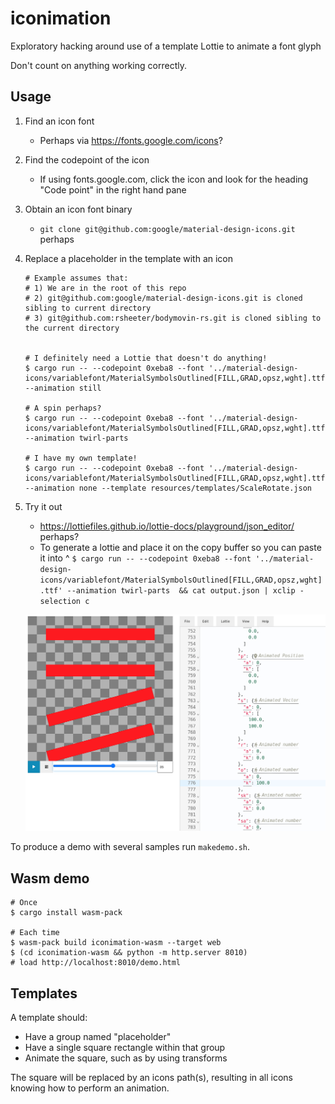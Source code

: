 # iconimation
Exploratory hacking around use of a template Lottie to animate a font glyph

Don't count on anything working correctly.

## Usage

1. Find an icon font
   * Perhaps via https://fonts.google.com/icons?
1. Find the codepoint of the icon
   * If using fonts.google.com, click the icon and look for the heading "Code point" in the right hand pane
1. Obtain an icon font binary
   * `git clone git@github.com:google/material-design-icons.git` perhaps
1. Replace a placeholder in the template with an icon

    ```shell
    # Example assumes that:
    # 1) We are in the root of this repo
    # 2) git@github.com:google/material-design-icons.git is cloned sibling to current directory
    # 3) git@github.com:rsheeter/bodymovin-rs.git is cloned sibling to the current directory
   

    # I definitely need a Lottie that doesn't do anything!
    $ cargo run -- --codepoint 0xeba8 --font '../material-design-icons/variablefont/MaterialSymbolsOutlined[FILL,GRAD,opsz,wght].ttf' --animation still

    # A spin perhaps?
    $ cargo run -- --codepoint 0xeba8 --font '../material-design-icons/variablefont/MaterialSymbolsOutlined[FILL,GRAD,opsz,wght].ttf' --animation twirl-parts

    # I have my own template!
    $ cargo run -- --codepoint 0xeba8 --font '../material-design-icons/variablefont/MaterialSymbolsOutlined[FILL,GRAD,opsz,wght].ttf' --animation none --template resources/templates/ScaleRotate.json
    ```

1. Try it out
   * https://lottiefiles.github.io/lottie-docs/playground/json_editor/ perhaps?
   * To generate a lottie and place it on the copy buffer so you can paste it into ^
   `$ cargo run -- --codepoint 0xeba8 --font '../material-design-icons/variablefont/MaterialSymbolsOutlined[FILL,GRAD,opsz,wght].ttf' --animation twirl-parts  && cat output.json | xclip -selection c`

   ![Playground](resources/images/playground.png)

To produce a demo with several samples run `makedemo.sh`.

## Wasm demo

```shell
# Once
$ cargo install wasm-pack

# Each time
$ wasm-pack build iconimation-wasm --target web
$ (cd iconimation-wasm && python -m http.server 8010)
# load http://localhost:8010/demo.html
```


## Templates

A template should:

* Have a group named "placeholder"
* Have a single square rectangle within that group
* Animate the square, such as by using transforms

The square will be replaced by an icons path(s), resulting in all icons knowing how to perform an animation.
